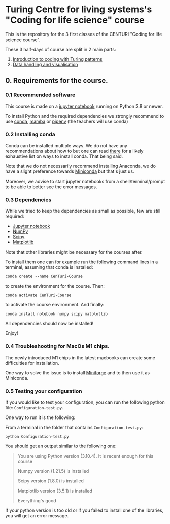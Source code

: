 # Turing Centre for living systems's "Coding for life science" course

This is the repository for the 3 first classes of the CENTURI "Coding for life science course".

These 3 half-days of course are split in 2 main parts:
1. [Introduction to coding with Turing patterns](1-Introduction-to-Python/Resources/0-Introduction.md)
2. [Data handling and visualisation](2-Data-handling-and-visu/Resources/Matplotlib-course/1-2-Intro-and-Line-plots/1-2-Intro-and-Line-plots.md)

## 0. Requirements for the course.

### 0.1 Recommended software

This course is made on a [jupyter notebook](https://jupyter.org/) running on Python 3.8 or newer.

To install Python and the required dependencies we strongly recommend to use [conda](https://docs.conda.io/en/latest/), [mamba](https://mamba.readthedocs.io/en/latest/) or [pipenv](https://pipenv.pypa.io/en/latest/) (the teachers will use conda)

### 0.2 Installing conda

Conda can be installed multiple ways. We do not have any recommendations about how to but one can read [there](https://docs.conda.io/projects/conda/en/latest/user-guide/install/index.html) for a likely exhaustive list on ways to install conda. That being said.

Note that we do not necessarily recommend installing Anaconda, we do have a slight preference towards [Miniconda](https://docs.conda.io/en/latest/miniconda.html) but that's just us.

Moreover, we advise to start jupyter notebooks from a shell/terminal/prompt to be able to better see the error messages.

### 0.3 Dependencies

While we tried to keep the dependencies as small as possible, few are still required:

- [Jupyter notebook](https://jupyter.org/)
- [NumPy](https://numpy.org/)
- [Scipy](https://scipy.org/)
- [Matplotlib](https://matplotlib.org/)

Note that other libraries might be necessary for the courses after.

To install them one can for example run the following command lines in a terminal, assuming that conda is installed:

```shell
conda create --name CenTuri-Course
```

to create the environment for the course. Then:

```shell
conda activate CenTuri-Course
```

to activate the course environment. And finally:

```shell
conda install notebook numpy scipy matplotlib
```

All dependencies should now be installed!

Enjoy!

### 0.4 Troubleshooting for MacOs M1 chips.

The newly introduced M1 chips in the latest macbooks can create some difficulties for installation.

One way to solve the issue is to install [Miniforge](https://github.com/conda-forge/miniforge) and to then use it as Miniconda.

### 0.5 Testing your configuration

If you would like to test your configuration, you can run the following python file: `Configuration-test.py`.

One way to run it is the following:

From a terminal in the folder that contains `Configuration-test.py`:
```shell
python Configuration-test.py
```

You should get an output similar to the following one:
> You are using Python version (3.10.4). It is recent enough for this course
> 
> Numpy version (1.21.5) is installed
> 
> Scipy version (1.8.0) is installed
> 
> Matplotlib version (3.5.1) is installed
>
>    Everything's good
>
>

If your python version is too old or if you failed to install one of the libraries, you will get an error message.
